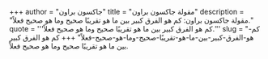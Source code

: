 +++
author = "جاكسون براون"
title = "مقولة جاكسون براون"
description = "مقولة جاكسون براون: كم هو الفرق كبير بين ما هو تقريبًا صحيح وما هو صحيح فعلاً."
quote = '''كم هو الفرق كبير بين ما هو تقريبًا صحيح وما هو صحيح فعلاً.'''
slug = "كم-هو-الفرق-كبير-بين-ما-هو-تقريبًا-صحيح-وما-هو-صحيح-فعلاً"
+++
كم هو الفرق كبير بين ما هو تقريبًا صحيح وما هو صحيح فعلاً.
